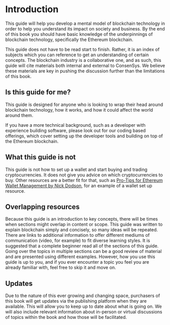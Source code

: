 # Introduction

This guide will help you develop a mental model of blockchain technology in order to help you understand its impact on society and business. By the end of this book you should have basic knowledge of the underpinnings of blockchain technology, specifically the Ethereum blockchain.

This guide does not have to be read start to finish. Rather, it is an index of subjects which you can reference to get an understanding of certain concepts. The blockchain industry is a collaborative one, and as such, this guide will cite materials both internal and external to ConsenSys. We believe these materials are key in pushing the discussion further than the limitations of this book.

## Is this guide for me?

This guide is designed for anyone who is looking to wrap their head around blockchain technology, how it works, and how it could affect the world around them.

If you have a more technical background, such as a developer with experience building software, please look out for our coding based offerings, which cover setting up the developer tools and building on top of the Ethereum blockchain.

## What this guide is not

This guide is not how to set up a wallet and start buying and trading cryptocurrencies. It does not give you advice on which cryptocurrencies to buy. Other resources are a better fit for that, such as [Pro-Tips for Ethereum Wallet Management by Nick Dodson](https://silentcicero.gitbooks.io/pro-tips-for-ethereum-wallet-management/), for an example of a wallet set up resource.

## Overlapping resources

Because this guide is an introduction to key concepts, there will be times when sections might overlap in content or scope. This guide was written to explain blockchain simply and concisely, so many ideas will be repeated. There are links to additional information to offer different mediums of communication \(video, for example\) to fit diverse learning styles. It is suggested that a complete beginner read all of the sections of this guide. Going over the topics in multiple sections can be a good review of material and are presented using different examples. However, how you use this guide is up to you, and if you ever encounter a topic you feel you are already familiar with, feel free to skip it and move on.

## Updates

Due to the nature of this ever growing and changing space, purchasers of this book will get updates via the publishing platform when they are available. This will allow you to keep up to date about what is going on. We will also include relevant information about in-person or virtual discussions of topics within the book and how those will be facilitated.

